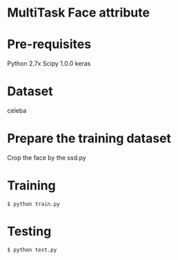 # MultiTask Face attribute

# Pre-requisites
Python 2.7x
Scipy 1.0.0
keras

# Dataset
celeba


# Prepare the training dataset
Crop the face by the ssd.py

# Training
```
$ python train.py
```

# Testing
```
$ python test.py
```
